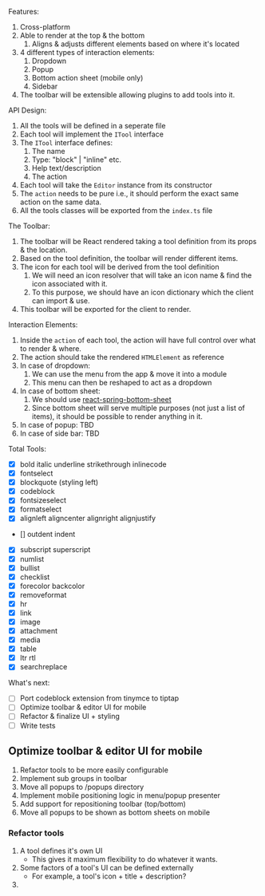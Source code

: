 Features:

1. Cross-platform
2. Able to render at the top & the bottom
   1. Aligns & adjusts different elements based on where it's located
3. 4 different types of interaction elements:
   1. Dropdown
   2. Popup
   3. Bottom action sheet (mobile only)
   4. Sidebar
4. The toolbar will be extensible allowing plugins to add tools into it.

API Design:

1. All the tools will be defined in a seperate file
2. Each tool will implement the `ITool` interface
3. The `ITool` interface defines:
   1. The name
   2. Type: "block" | "inline" etc.
   3. Help text/description
   4. The action
4. Each tool will take the `Editor` instance from its constructor
5. The `action` needs to be pure i.e., it should perform the exact same action on the same data.
6. All the tools classes will be exported from the `index.ts` file

The Toolbar:

1. The toolbar will be React rendered taking a tool definition from its props & the location.
2. Based on the tool definition, the toolbar will render different items.
3. The icon for each tool will be derived from the tool definition
   1. We will need an icon resolver that will take an icon name & find the icon associated with it.
   2. To this purpose, we should have an icon dictionary which the client can import & use.
4. This toolbar will be exported for the client to render.

Interaction Elements:

1. Inside the `action` of each tool, the action will have full control over what to render & where.
2. The action should take the rendered `HTMLElement` as reference
3. In case of dropdown:
   1. We can use the menu from the app & move it into a module
   2. This menu can then be reshaped to act as a dropdown
4. In case of bottom sheet:
   1. We should use [react-spring-bottom-sheet](https://github.com/stipsan/react-spring-bottom-sheet)
   2. Since bottom sheet will serve multiple purposes (not just a list of items), it should be possible
      to render anything in it.
5. In case of popup: TBD
6. In case of side bar: TBD

Total Tools:

- [x] bold italic underline strikethrough inlinecode
- [x] fontselect
- [x] blockquote (styling left)
- [x] codeblock
- [x] fontsizeselect
- [x] formatselect
- [x] alignleft aligncenter alignright alignjustify
- [] outdent indent
- [x] subscript superscript
- [x] numlist
- [x] bullist
- [x] checklist
- [x] forecolor backcolor
- [x] removeformat
- [x] hr
- [x] link
- [x] image
- [x] attachment
- [x] media
- [x] table
- [x] ltr rtl
- [x] searchreplace

What's next:

- [ ] Port codeblock extension from tinymce to tiptap
- [ ] Optimize toolbar & editor UI for mobile
- [ ] Refactor & finalize UI + styling
- [ ] Write tests

## Optimize toolbar & editor UI for mobile

1. Refactor tools to be more easily configurable
2. Implement sub groups in toolbar
3. Move all popups to /popups directory
4. Implement mobile positioning logic in menu/popup presenter
5. Add support for repositioning toolbar (top/bottom)
6. Move all popups to be shown as bottom sheets on mobile

### Refactor tools

1. A tool defines it's own UI
   - This gives it maximum flexibility to do whatever it wants.
2. Some factors of a tool's UI can be defined externally
   - For example, a tool's icon + title + description?
3.
